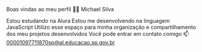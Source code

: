 Boas vindas ao meu perfil 💙💙
Michael Silva

Estou estudando na Alura
Estou me desenvolvendo na linguagem JavaScript
Utilizo esse espaço para minha organização e compartilhamento dos meu projetos desenvolvidos
Você pode entrar em contato comigo 📫
00001097711870sp@al.educacao.sp.gov.br
